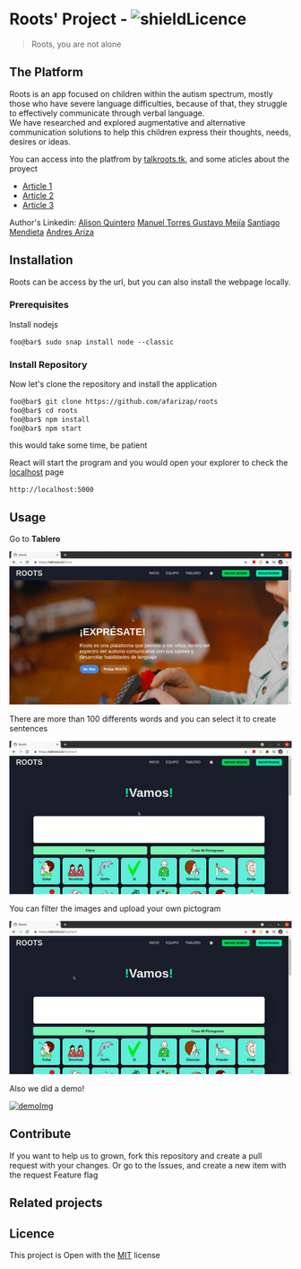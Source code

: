 # Roots' Project - ![shieldLicence]

> Roots, you are not alone

## The Platform

Roots is an app focused on children within the autism spectrum, mostly those
who have severe language difficulties, because of that,  they struggle to
effectively communicate through verbal language.<br/>
We have researched and  explored augmentative and alternative communication
solutions to help this children express their thoughts, needs, desires or
ideas.

You can access into the platfrom by [talkroots.tk](https://talkroots.tk), and
some aticles about the proyect
 - [Article 1][art1]
 - [Article 2][art2]
 - [Article 3][art3]
 
Author's Linkedin:
[Alison Quintero](https://www.linkedin.com/in/alison-quintero-26a05619a/)
[Manuel Torres ](https://www.linkedin.com/in/manuel-torres-v)
[Gustavo Mejía](https://www.linkedin.com/in/gamejia/)
[Santiago Mendieta](http://linkedin.com/in/santiago-mendieta-b7a268203)
[Andres Ariza](https://www.linkedin.com/in/arizarocks/)

## Installation

Roots can be access by the url, but you can also install the webpage locally.

### Prerequisites
Install nodejs
```console
foo@bar$ sudo snap install node --classic
```

### Install Repository
Now let's clone the repository and install the application

```console
foo@bar$ git clone https://github.com/afarizap/roots
foo@bar$ cd roots
foo@bar$ npm install
foo@bar$ npm start
```
this would take some time, be patient

React will start the program and you would open your explorer to check the
[localhost](http://localhost:5000) page

```
http://localhost:5000
```

## Usage
Go to **Tablero**

![gifGotoTab]

There are more than 100 differents words and you can select it to create
sentences

![gifSelectWords]

You can filter the images and upload your own pictogram

![gifFeatures1]


Also we did a demo!

[![demoImg]][demoVid]


## Contribute

If you want to help us to grown, fork this repository and create a pull request
with your changes. Or go to the Issues, and create a new item with the request 
Feature flag

## Related projects

## Licence

This project is Open with the [MIT][license] license



<!--Links-->
[art1]:https://medium.com
[art2]:https://medium.com
[art3]:https://gamejia.medium.com/roots-final-project-55fc45b05e95
[demoVid]:https://www.youtube.com/watch?v=1aPUyiU04vE
[demoImg]:https://img.youtube.com/vi/1aPUyiU04vE/hqdefault.jpg
[gifGotoTab]:public/assets/demo-tablero.gif
[gifSelectWords]:public/assets/demo-selectwords.gif
[gifFeatures1]:public/assets/demo-features1.gif
[shieldLicence]:https://img.shields.io/github/license/afarizap/roots
[license]:LICENSE

